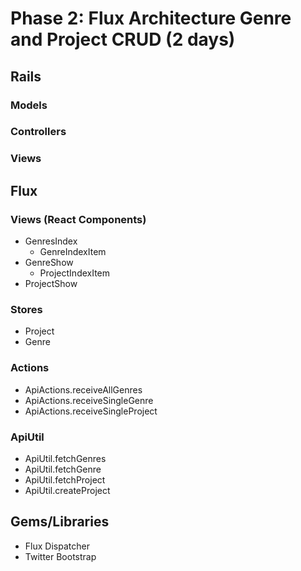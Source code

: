 # Phase 2: Flux Architecture Genre and Project CRUD (2 days)

## Rails
### Models

### Controllers

### Views

## Flux
### Views (React Components)
* GenresIndex
  - GenreIndexItem
* GenreShow
  - ProjectIndexItem
* ProjectShow

### Stores
* Project
* Genre

### Actions
* ApiActions.receiveAllGenres
* ApiActions.receiveSingleGenre
* ApiActions.receiveSingleProject

### ApiUtil
* ApiUtil.fetchGenres
* ApiUtil.fetchGenre
* ApiUtil.fetchProject
* ApiUtil.createProject

## Gems/Libraries
* Flux Dispatcher
* Twitter Bootstrap
